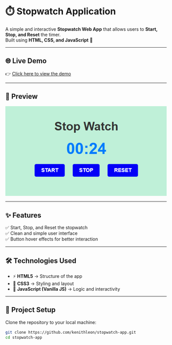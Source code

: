 # ⏱️ Stopwatch Application  

A simple and interactive **Stopwatch Web App** that allows users to **Start, Stop, and Reset** the timer.  
Built using **HTML, CSS, and JavaScript** 🚀  

---

## 🌐 Live Demo  
👉 [Click here to view the demo](https://kenithleon.github.io/stopwatch-app/)  

---

## 📸 Preview  
![App Screenshot](https://github.com/kenithleon/stopwatch-app/blob/fb34c6e73550c75d6641c241e54bb50197f2f0b7/Screenshot%202025-09-11%20093529.png)  

---

## ✨ Features  
✅ Start, Stop, and Reset the stopwatch  
✅ Clean and simple user interface  
✅ Button hover effects for better interaction  

---

## 🛠️ Technologies Used  
- ⚡ **HTML5** → Structure of the app  
- 🎨 **CSS3** → Styling and layout  
- 🧩 **JavaScript (Vanilla JS)** → Logic and interactivity  

---

## 📂 Project Setup  

Clone the repository to your local machine:  

```bash
git clone https://github.com/kenithleon/stopwatch-app.git
cd stopwatch-app
